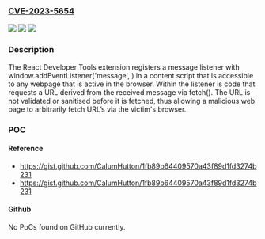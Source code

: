 ### [CVE-2023-5654](https://cve.mitre.org/cgi-bin/cvename.cgi?name=CVE-2023-5654)
![](https://img.shields.io/static/v1?label=Product&message=React%20Developer%20Tools%20Extension&color=blue)
![](https://img.shields.io/static/v1?label=Version&message=%3D%20%3C%204.28.4%20&color=brighgreen)
![](https://img.shields.io/static/v1?label=Vulnerability&message=CWE-285%3A%20Improper%20Authorization&color=brighgreen)

### Description

The React Developer Tools extension registers a message listener with window.addEventListener('message', <listener>) in a content script that is accessible to any webpage that is active in the browser. Within the listener is code that requests a URL derived from the received message via fetch(). The URL is not validated or sanitised before it is fetched, thus allowing a malicious web page to arbitrarily fetch URL’s via the victim's browser.

### POC

#### Reference
- https://gist.github.com/CalumHutton/1fb89b64409570a43f89d1fd3274b231
- https://gist.github.com/CalumHutton/1fb89b64409570a43f89d1fd3274b231

#### Github
No PoCs found on GitHub currently.

